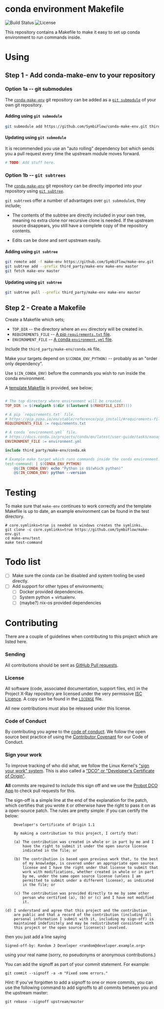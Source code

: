 # conda environment Makefile

![Build Status](https://travis-ci.org/SymbiFlow/make-env.svg?branch=master)
![License](https://img.shields.io/github/license/SymbiFlow/make-env.svg)

This repository contains a Makefile to make it easy to set up conda environment
to run commands inside.

# Using

## Step 1 - Add conda-make-env to your repository

### Option 1a -- git submodules

The [`conda-make-env`](https://github.com/SymbiFlow/conda-make-env) git
repository can be added as a
[`git submodule`](https://git-scm.com/book/en/v2/Git-Tools-Submodules) of your
own git repository.

#### Adding using `git submodule`

```bash
git submodule add https://github.com/SymbiFlow/conda-make-env.git third_party/conda-make-env
```

#### Updating using `git submodule`

It is recommended you use an "auto rolling" dependency bot which sends you a
pull request every time the upstream module moves forward.

```bash
# TODO: Add stuff here.
```


### Option 1b -- `git subtrees`

The [`conda-make-env`](https://github.com/SymbiFlow/conda-make-env) git
repository can be directly imported into your repository using
[`git subtree`](https://www.atlassian.com/git/tutorials/git-subtree).

`git subtree`s offer a number of advantages over `git submodule`s, they
include;

 * The contents of the subtree are directly included in your own tree, meaning
   no extra clone nor recursive clone is needed. If the upstream source
   disappears, you still have a complete copy of the repository contents.

 * Edits can be done and sent upstream easily.


#### Adding using `git subtree`

```bash
git remote add -f make-env https://github.com/SymbiFlow/make-env.git
git subtree add --prefix third_party/make-env make-env master
git fetch make-env master
```

#### Updating using `git subtree`

```bash
git subtree pull --prefix third_party/make-env make-env master
```

## Step 2 - Create a Makefile

Create a Makefile which sets;
 * `TOP_DIR` -- the directory where an `env` directory will be created in.
 * `REQUIREMENTS_FILE` -- [A pip `requirements.txt` file](https://pip.pypa.io/en/stable/reference/pip_install/#requirements-file-format).
 * `ENVIRONMENT_FILE` -- [A conda `environment.yml` file](https://docs.conda.io/projects/conda/en/latest/user-guide/tasks/manage-environments.html).

Include the `third_party/make-env/conda.mk` file.

Make your targets depend on `$(CONDA_ENV_PYTHON)` -- probably as an "order only
dependency".

Use `$(IN_CONDA_ENV)` before the commands you wish to run inside the conda
environment.

A [template Makefile](Makefile.template) is provided, see below;

```Makefile

# The top directory where environment will be created.
TOP_DIR := $(realpath $(dir $(lastword $(MAKEFILE_LIST))))

# A pip `requirements.txt` file.
# https://pip.pypa.io/en/stable/reference/pip_install/#requirements-file-format
REQUIREMENTS_FILE := requirements.txt

# A conda `environment.yml` file.
# https://docs.conda.io/projects/conda/en/latest/user-guide/tasks/manage-environments.html
ENVIRONMENT_FILE := environment.yml

include third_party/make-env/conda.mk

# Example make target which runs commands inside the conda environment.
test-command: | $(CONDA_ENV_PYTHON)
	@$(IN_CONDA_ENV) echo "Python is $$(which python)"
	@$(IN_CONDA_ENV) python --version
```

# Testing

To make sure that `make-env` continues to work correctly and the template
Makefile is up to date, an example environment can be found in the test
directory.


```shell
# core.symlinks=true is needed so windows creates the symlinks.
git clone -c core.symlinks=true https://github.com/SymbiFlow/make-env.git
cd make-env/test
make test-command
```

# Todo list

 - [ ] Make sure the conda can be disabled and system tooling be used directly.
 - [ ] Add support for other types of environments;
   - [ ] Docker provided dependencies.
   - [ ] System python + virtualenv.
   - [ ] (maybe?) nix-os provided dependencies

# Contributing

There are a couple of guidelines when contributing to this project which are
listed here.

### Sending

All contributions should be sent as
[GitHub Pull requests](https://help.github.com/articles/creating-a-pull-request-from-a-fork/).

### License

All software (code, associated documentation, support files, etc) in the
Project X-Ray repository are licensed under the very permissive
[ISC Licence](https://opensource.org/licenses/ISC). A copy can be found in the
[`LICENSE`](LICENSE) file.

All new contributions must also be released under this license.

### Code of Conduct

By contributing you agree to the [code of conduct](CODE_OF_CONDUCT.md). We
follow the open source best practice of using the [Contributor
Covenant](https://www.contributor-covenant.org/) for our Code of Conduct.

### Sign your work

To improve tracking of who did what, we follow the Linux Kernel's
["sign your work" system](https://github.com/wking/signed-off-by).
This is also called a
["DCO" or "Developer's Certificate of Origin"](https://developercertificate.org/).

**All** commits are required to include this sign off and we use the
[Probot DCO App](https://github.com/probot/dco) to check pull requests for
this.

The sign-off is a simple line at the end of the explanation for the
patch, which certifies that you wrote it or otherwise have the right to
pass it on as a open-source patch.  The rules are pretty simple: if you
can certify the below:

        Developer's Certificate of Origin 1.1

        By making a contribution to this project, I certify that:

        (a) The contribution was created in whole or in part by me and I
            have the right to submit it under the open source license
            indicated in the file; or

        (b) The contribution is based upon previous work that, to the best
            of my knowledge, is covered under an appropriate open source
            license and I have the right under that license to submit that
            work with modifications, whether created in whole or in part
            by me, under the same open source license (unless I am
            permitted to submit under a different license), as indicated
            in the file; or

        (c) The contribution was provided directly to me by some other
            person who certified (a), (b) or (c) and I have not modified
            it.

	(d) I understand and agree that this project and the contribution
	    are public and that a record of the contribution (including all
	    personal information I submit with it, including my sign-off) is
	    maintained indefinitely and may be redistributed consistent with
	    this project or the open source license(s) involved.

then you just add a line saying

	Signed-off-by: Random J Developer <random@developer.example.org>

using your real name (sorry, no pseudonyms or anonymous contributions.)

You can add the signoff as part of your commit statement. For example:

    git commit --signoff -a -m "Fixed some errors."

*Hint:* If you've forgotten to add a signoff to one or more commits, you can use the
following command to add signoffs to all commits between you and the upstream
master:

    git rebase --signoff upstream/master
